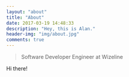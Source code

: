 ```yaml
---
layout: "about"
title: "About"
date: 2017-03-19 14:48:33
description: "Hey, this is Alan."
header-img: "img/about.jpg"
comments: true
---
```



>Software Developer Engineer
>at Wizeline

Hi there!
